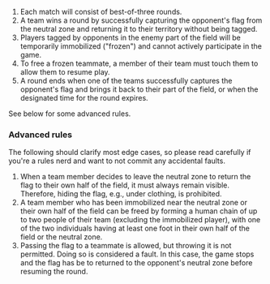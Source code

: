 

1. Each match will consist of best-of-three rounds.
2. A team wins a round by successfully capturing the opponent's flag from the neutral zone and returning it to their territory without being tagged.
3. Players tagged by opponents in the enemy part of the field will be temporarily immobilized ("frozen") and cannot actively participate in the game.
4. To free a frozen teammate, a member of their team must touch them to allow them to resume play.
5. A round ends when one of the teams successfully captures the opponent's flag and brings it back to their part of the field, or when the designated time for the round expires.

See below for some advanced rules.

### Advanced rules

The following should clarify most edge cases, so please read carefully if you're a rules nerd and want to not commit any accidental faults.

1. When a team member decides to leave the neutral zone to return the flag to their own half of the field, it must always remain visible. Therefore, hiding the flag, e.g., under clothing, is prohibited.
2. A team member who has been immobilized near the neutral zone or their own half of the field can be freed by forming a human chain of up to two people of their team (excluding the immobilized player), with one of the two individuals having at least one foot in their own half of the field or the neutral zone.
3. Passing the flag to a teammate is allowed, but throwing it is not permitted. Doing so is considered a fault. In this case, the game stops and the flag has be to returned to the opponent's neutral zone before resuming the round.

